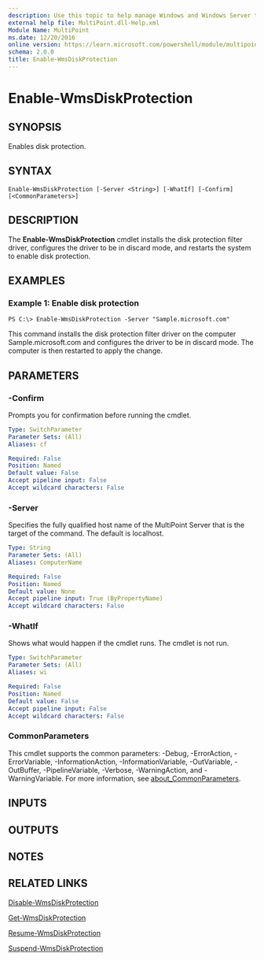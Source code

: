 ```yaml
---
description: Use this topic to help manage Windows and Windows Server technologies with Windows PowerShell.
external help file: MultiPoint.dll-Help.xml
Module Name: MultiPoint
ms.date: 12/20/2016
online version: https://learn.microsoft.com/powershell/module/multipoint/enable-wmsdiskprotection?view=windowsserver2016-ps&wt.mc_id=ps-gethelp
schema: 2.0.0
title: Enable-WmsDiskProtection
---
```


# Enable-WmsDiskProtection

## SYNOPSIS
Enables disk protection.

## SYNTAX

```
Enable-WmsDiskProtection [-Server <String>] [-WhatIf] [-Confirm] [<CommonParameters>]
```

## DESCRIPTION
The **Enable-WmsDiskProtection** cmdlet installs the disk protection filter driver, configures the driver to be in discard mode, and restarts the system to enable disk protection.

## EXAMPLES

### Example 1: Enable disk protection
```
PS C:\> Enable-WmsDiskProtection -Server "Sample.microsoft.com"
```

This command installs the disk protection filter driver on the computer Sample.microsoft.com and configures the driver to be in discard mode.
The computer is then restarted to apply the change.

## PARAMETERS

### -Confirm
Prompts you for confirmation before running the cmdlet.

```yaml
Type: SwitchParameter
Parameter Sets: (All)
Aliases: cf

Required: False
Position: Named
Default value: False
Accept pipeline input: False
Accept wildcard characters: False
```

### -Server
Specifies the fully qualified host name of the MultiPoint Server that is the target of the command.
The default is localhost.

```yaml
Type: String
Parameter Sets: (All)
Aliases: ComputerName

Required: False
Position: Named
Default value: None
Accept pipeline input: True (ByPropertyName)
Accept wildcard characters: False
```

### -WhatIf
Shows what would happen if the cmdlet runs.
The cmdlet is not run.

```yaml
Type: SwitchParameter
Parameter Sets: (All)
Aliases: wi

Required: False
Position: Named
Default value: False
Accept pipeline input: False
Accept wildcard characters: False
```

### CommonParameters
This cmdlet supports the common parameters: -Debug, -ErrorAction, -ErrorVariable, -InformationAction, -InformationVariable, -OutVariable, -OutBuffer, -PipelineVariable, -Verbose, -WarningAction, and -WarningVariable. For more information, see [about_CommonParameters](https://go.microsoft.com/fwlink/?LinkID=113216).

## INPUTS

## OUTPUTS

## NOTES

## RELATED LINKS

[Disable-WmsDiskProtection](./Disable-WmsDiskProtection.md)

[Get-WmsDiskProtection](./Get-WmsDiskProtection.md)

[Resume-WmsDiskProtection](./Resume-WmsDiskProtection.md)

[Suspend-WmsDiskProtection](./Suspend-WmsDiskProtection.md)

